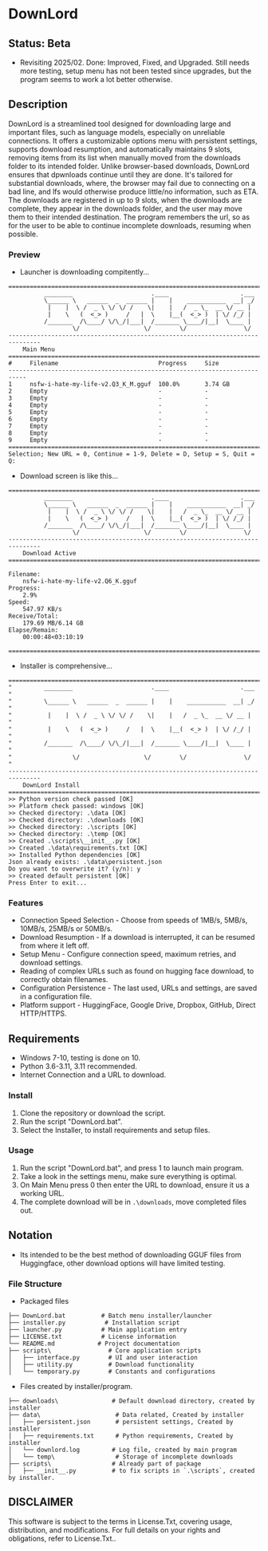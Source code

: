 # DownLord
## Status: Beta
- Revisiting 2025/02. Done: Improved, Fixed, and Upgraded. Still needs more testing, setup menu has not been tested since upgrades, but the program seems to work a lot better otherwise.

## Description
DownLord is a streamlined tool designed for downloading large and important files, such as language models, especially on unreliable connections. It offers a customizable options menu with persistent settings, supports download resumption, and automatically maintains 9 slots, removing items from its list when manually moved from the downloads folder to its intended folder. Unlike browser-based downloads, DownLord ensures that dpwnloads continue until they are done. It's tailored for substantial downloads, where, the browser may fail due to connecting on a bad line, and lfs would otherwise produce little/no information, such as ETA. The downloads are registered in up to 9 slots, when the downloads are complete, they appear in the downloads folder, and the user may move them to their intended destination. The program remembers the url, so as for the user to be able to continue incomplete downloads, resuming when possible. 

### Preview
- Launcher is downloading compitently...
```
===============================================================================
          ________                      .____                    .___
          \______ \   ______  _  ______ |    |    ___________  __| _/
           |    |  \ /  _ \ \/ \/ /    \|    |   /  _ \_  __ \/ __ |
           |    \   (  <_> )     /   |  \    |__(  <_> )  | \/ /_/ |
          /_______  /\____/ \/\_/|___|  /_______ \____/|__|  \____ |
                  \/                  \/        \/                \/
-------------------------------------------------------------------------------
    Main Menu
===============================================================================
#     Filename                            Progress     Size
---------------------------------------------------------------------------
1     nsfw-i-hate-my-life-v2.Q3_K_M.gguf  100.0%       3.74 GB
2     Empty                               -            -
3     Empty                               -            -
4     Empty                               -            -
5     Empty                               -            -
6     Empty                               -            -
7     Empty                               -            -
8     Empty                               -            -
9     Empty                               -            -
===============================================================================
Selection; New URL = 0, Continue = 1-9, Delete = D, Setup = S, Quit = Q:

```
- Download screen is like this...
```
===============================================================================
          ________                      .____                    .___
          \______ \   ______  _  ______ |    |    ___________  __| _/
           |    |  \ /  _ \ \/ \/ /    \|    |   /  _ \_  __ \/ __ |
           |    \   (  <_> )     /   |  \    |__(  <_> )  | \/ /_/ |
          /_______  /\____/ \/\_/|___|  /_______ \____/|__|  \____ |
                  \/                  \/        \/                \/
-------------------------------------------------------------------------------
    Download Active
===============================================================================

Filename:
    nsfw-i-hate-my-life-v2.Q6_K.gguf
Progress:
    2.9%
Speed:
    547.97 KB/s
Receive/Total:
    179.69 MB/6.14 GB
Elapse/Remain:
    00:00:48<03:10:19

===============================================================================

```
- Installer is comprehensive...
```
===============================================================================
"         ________                      .____                    .___         "
"         \______ \   ______  _  ______ |    |    ___________  __| _/         "
"          |    |  \ /  _ \ \/ \/ /    \|    |   /  _ \_  __ \/ __ |          "
"          |    \   (  <_> )     /   |  \    |__(  <_> )  | \/ /_/ |          "
"         /_______  /\____/ \/\_/|___|  /_______ \____/|__|  \____ |          "
"                 \/                  \/        \/                \/          "
-------------------------------------------------------------------------------
    DownLord Install
===============================================================================
>> Python version check passed [OK]
>> Platform check passed: windows [OK]
>> Checked directory: .\data [OK]
>> Checked directory: .\downloads [OK]
>> Checked directory: .\scripts [OK]
>> Checked directory: .\temp [OK]
>> Created .\scripts\__init__.py [OK]
>> Created .\data\requirements.txt [OK]
>> Installed Python dependencies [OK]
Json already exists: .\data\persistent.json
Do you want to overwrite it? (y/n): y
>> Created default persistent [OK]
Press Enter to exit...
```


### Features
- Connection Speed Selection - Choose from speeds of 1MB/s, 5MB/s, 10MB/s, 25MB/s or 50MB/s.
- Download Resumption - If a download is interrupted, it can be resumed from where it left off.
- Setup Menu - Configure connection speed, maximum retries, and download settings.
- Reading of complex URLs such as found on hugging face download, to correctly obtain filenames.
- Configuration Persistence - The last used, URLs and settings, are saved in a configuration file.
- Platform support - HuggingFace, Google Drive, Dropbox, GitHub, Direct HTTP/HTTPS.

## Requirements
- Windows 7-10, testing is done on 10.
- Python 3.6-3.11, 3.11 recommended.
- Internet Connection and a URL to download.

### Install
1. Clone the repository or download the script.
2. Run the script "DownLord.bat".
3. Select the Installer, to install requirements and setup files.

### Usage
1. Run the script "DownLord.bat", and press 1 to launch main program.
2. Take a look in the settings menu, make sure everything is optimal.
3. On Main Menu press 0 then enter the URL to download, ensure it us a working URL.
4. The complete download will be in `.\downloads`, move completed files out.

## Notation
- Its intended to be the best method of downloading GGUF files from Huggingface, other download options will have limited testing. 

### File Structure
- Packaged files
```
├── DownLord.bat          # Batch menu installer/launcher
├── installer.py           # Installation script
├── launcher.py           # Main application entry
├── LICENSE.txt           # License information
└── README.md            # Project documentation
├── scripts\                # Core application scripts
│   ├── interface.py        # UI and user interaction
│   ├── utility.py          # Download functionality
│   └── temporary.py        # Constants and configurations
```
- Files created by installer/program.
```
├── downloads\               # Default download directory, created by installer
├── data\                     # Data related, Created by installer
│   ├── persistent.json       # persistent settings, Created by installer
│   ├── requirements.txt      # Python requirements, Created by installer
│   └── downlord.log         # Log file, created by main program
│   └── temp\                 # Storage of incomplete downloads
├── scripts\                 # Already part of package
│   ├── __init__.py          # to fix scripts in `.\scripts`, created by installer.
```

## DISCLAIMER
This software is subject to the terms in License.Txt, covering usage, distribution, and modifications. For full details on your rights and obligations, refer to License.Txt..
